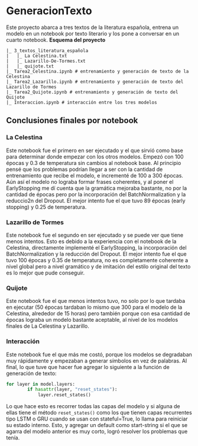 # GeneracionTexto
Este proyecto abarca a tres textos de la literatura española, entrena un modelo en un notebook por texto literario y los pone a conversar en un cuarto notebook.
**Esquema del proyecto**
```
|_ 3_textos_literatura_española
|   |_ La Celestina.txt
|   |_ Lazarillo-De-Tormes.txt
|   |_ quijote.txt
|_ Tarea2_Celestina.ipynb # entrenamiento y generación de texto de la Celestina
|_ Tarea2_Lazarillo.ipynb # entrenamiento y generación de texto del Lazarillo de Tormes
|_ Tarea2_Quijote.ipynb # entrenamiento y generación de texto del Quijote
|_ Interaccion.ipynb # interacción entre los tres modelos
```

## Conclusiones finales por notebook
### La Celestina
Este notebook fue el primero en ser ejecutado y el que sirvió como base para determinar donde empezar con los otros modelos. Empezó con 100 épocas y 0.3 de temperatura sin cambios al notebook base. Al principio pensé que los problemas podrían llegar a ser con la cantidad de entrenamiento que recibe el modelo, e incrementé de 100 a 300 épocas. Aún así el modelo no lograba formar frases coherentes, y al poner el EarlyStopping me dí cuenta que la gramática mejoraba bastante, no por la cantidad de épocas pero por la incorporación del BatchNormalization y la reduccio2n del Dropout. El mejor intento fue el que tuvo 89 épocas (early stopping) y 0.25 de temperatura.

### Lazarillo de Tormes
Este notebook fue el segundo en ser ejecutado y se puede ver que tiene menos intentos. Esto es debido a la experiencia con el notebook de la Celestina, directamente implementé el EarlyStopping, la incorporación del BatchNormalization y la reducción del Dropout. El mejor intento fue el que tuvo 100 épocas y 0.35 de temperatura, no es completamente coherente a nivel global pero a nivel gramático y de imitación del estilo original del texto es lo mejor que pude conseguir.

### Quijote
Este notebook fue el que menos intentos tuvo, no solo por lo que tardaba en ejecutar (50 épocas tardaban lo mismo que 300 para el modelo de la Celestina, alrededor de 15 horas) pero también porque con esa cantidad de épocas lograba un modelo bastante aceptable, al nivel de los modelos finales de La Celestina y Lazarillo.

### Interacción
Este notebook fue el que más me costó, porque los modelos se degradaban muy rápidamente y empezaban a generar símbolos en vez de palabras. Al final, lo que tuve que hacer fue agregar lo siguiente a la función de generación de texto:
``` python
for layer in model.layers:
        if hasattr(layer, "reset_states"):
            layer.reset_states()
```
Lo que hace esto es recorrer todas las capas del modelo y si alguna de ellas tiene el método `reset_states()` como los que tienen capas recurrentes tipo LSTM o GRU cuando se usan con stateful=True, lo llama para reiniciar su estado interno. Esto, y agregar un default como start-string si el que se agarra del modelo anterior es muy corto, logró resolver los problemas que tenía.